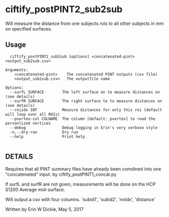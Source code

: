 # ciftify_postPINT2_sub2sub

Will measure the distance from one subjects rois to all other subjects in mm on specified surfaces.

## Usage
```
  ciftify_postPINT2_sub2sub [options] <concatenated-pint> <output_sub2sub.csv>

Arguments:
    <concatenated-pint>    The concatenated PINT outputs (csv file)
    <output_sub2sub.csv>   The outputfile name

Options:
  --surfL SURFACE        The left surface on to measure distances on (see details)
  --surfR SURFACE        The right surface to to measure distances on (see details)
  --roiidx INT           Measure distances for only this roi (default will loop over all ROIs)
  --pvertex-col COLNAME  The column [default: pvertex] to read the personlized vertices
  --debug                Debug logging in Erin's very verbose style
  -n,--dry-run           Dry run
  --help                 Print help


```
## DETAILS

Requires that all PINT summary files have already been comdined into one
"concatenated" input. by ciftify_postPINT1_concat.py

If surfL and surfR are not given, measurements will be done on the
HCP S1200 Average mid-surface.

Will output a csv with four columns. 'subid1', 'subid2', 'roiidx', 'distance'

Written by Erin W Dickie, May 5, 2017
